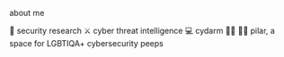 
about me

🐛 security research
⚔️ cyber threat intelligence
💻 cydarm
🏳️‍⚧️ 🏳️‍🌈 pilar, a space for LGBTIQA+ cybersecurity peeps





